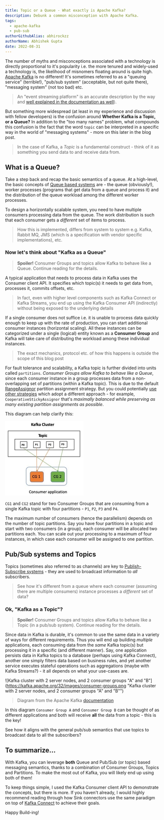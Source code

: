 ```yaml
---
title: Topic or a Queue - What exactly is Apache Kafka?
description: Debunk a common misconception with Apache Kafka.
tags:
  - apache-kafka
  - pub-sub
authorGithubAlias: abhirockzz
authorName: Abhishek Gupta
date: 2022-08-31
---
```


The number of myths and misconceptions associated with a technology is directly proportional to it's popularity i.e. the more tenured and widely-used a technology is, the likelihood of misnomers floating around is quite high. [Apache Kafka](https://kafka.apache.org/) is no different! It's sometimes referred to as a "queuing service" (terrible!), "pub/sub system" (acceptable, but not quite there), "messaging system" (not too bad) etc.

> An "event streaming platform" is an accurate description by the way and [well explained in the documentation as well](https://kafka.apache.org/documentation/#intro_platform)).

But something more widespread (at least in my experience and discussion with fellow developers) is the confusion around **Whether Kafka is a Topic, or a Queue?** In addition to the "too many names" problem, what compounds this confusion is the fact that the word `topic` can be interpreted in a specific way in the world of "messaging systems" - more on this later in the blog post. 

> In the case of Kafka, a *Topic* is a fundamental construct - think of it as something you send data to and receive data from.

## What is a Queue?

Take a step back and recap the basic semantics of a queue.
At a high-level, the basic concepts of [Queue based systems](https://en.wikipedia.org/wiki/Message_queue) are - the queue (obviously!), worker processes (programs that get data from a queue and process it) and the distribution of the queue workload among the different worker processes.

To design a horizontally scalable system, you need to have multiple consumers processing data from the queue. The work distribution is such that each consumer gets a *different* set of items to process.

> How this is implemented, differs from system to system e.g. Kafka, Rabbit MQ, JMS (which is a specification with vendor specific implementations), etc.

### Now let's think about "Kafka as a Queue"

> **Spoiler!** Consumer Groups and topics allow Kafka to behave like a Queue. Continue reading for the details.

A typical application that needs to process data in Kafka uses the Consumer client API. It specifies which topic(s) it needs to get data from, processes it, commits offsets, etc.

> In fact, even with higher level components such as Kafka Connect or Kafka Streams, you end up using the Kafka Consumer API (indirectly) without being exposed to the underlying details

If a single consumer does not suffice i.e. it is unable to process data quickly enough to keep up with the rate of production, you can start additional consumer instances (horizontal scaling). All these instances can be categorized under a single (logical) entity known as a **Consumer Group** and Kafka will take care of distributing the workload among these individual instances. 

> The exact mechanics, protocol etc. of how this happens is outside the scope of this blog post

For fault tolerance and scalability, a Kafka topic is further divided into units called `partitions`. *Consumer Groups allow Kafka to behave like a Queue*, since each consumer instance in a group processes data from a non-overlapping set of partitions (within a Kafka topic). This is due to the default [RangeAssignor](https://kafka.apache.org/32/javadoc/org/apache/kafka/clients/consumer/RangeAssignor.html) partition assignment strategy. But you could potentially [use other strategies](https://kafka.apache.org/documentation/#consumerconfigs_partition.assignment.strategy) which adopt a different approach - for example, `CooperativeStickyAssignor` that's *maximally balanced while preserving as many existing partition assignments as possible*.

This diagram can help clarify this:

![How Consumer Groups process data from different partitions of a Kafka topic](images/kafka-consumers.jpg)

`CG1` and `CG2` stand for two Consumer Groups that are consuming from a single Kafka topic with four partitions - `P1`, `P2`, `P3` and `P4`.

The maximum number of consumers (hence the parallelism) depends on the number of topic partitions. Say you have four partitions in a topic and start with two consumers (in a group), each consumer will be allocated two partitions each. You can scale out your processing to a maximum of four instances, in which case each consumer will be assigned to one partition.

## Pub/Sub systems and Topics

Topics (sometimes also referred to as channels) are key to [Publish-Subscribe systems](https://en.wikipedia.org/wiki/Publish%E2%80%93subscribe_pattern) - they are used to broadcast information to *all* subscribers. 

> See how it's different from a queue where each consumer (assuming there are multiple consumers) instance processes a *different* set of data?

### Ok, "Kafka as a Topic"?

> **Spoiler!** Consumer Groups and topics allow Kafka to behave like a Topic (in a pub/sub system). Continue reading for the details.

Since data in Kafka is durable, it's common to use the same data in a variety of ways for different requirements. Thus you will end up building *multiple* applications, each consuming data from the *same* Kafka topic(s) but processing it in a specific (and different manner). Say, one application persists data in Kafka topics to a database (perhaps using Kafka Connect), another one simply filters data based on business rules, and yet another service executes stateful operations such as aggregations (maybe with Kafka Streams?) - it all depends on what your use-cases are.

![Kafka cluster with 2 server nodes, and 2 consumer groups "A" and "B"](https://kafka.apache.org/32/images/consumer-groups.png "Kafka cluster with 2 server nodes, and 2 consumer groups "A" and "B"")

> Diagram from the Apache Kafka [documentation](https://kafka.apache.org)

In this diagram `Consumer Group A` and `Consumer Group B` can be thought of as different applications and both will receive **all** the data from a topic - this is the key!

See how it aligns with the general pub/sub semantics that use topics to broadcast data to all the subscribers?

## To summarize...

With Kafka, you can leverage **both** Queue and Pub/Sub (or topic) based messaging semantics, thanks to a combination of Consumer Groups, Topics and Partitions. To make the most out of Kafka, you will likely end up using both of them!

To keep things simple, I used the Kafka Consumer client API to demonstrate the concepts, but there is more. If you haven't already, I would highly recommend reading through how Sink connectors use the same paradigm on top of [Kafka Connect](https://docs.confluent.io/platform/current/connect/concepts.html#distributed-workers) to achieve their goals.

Happy Build-ing!

